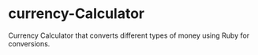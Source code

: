 # currency-Calculator
Currency Calculator that converts different types of money using Ruby for conversions.
